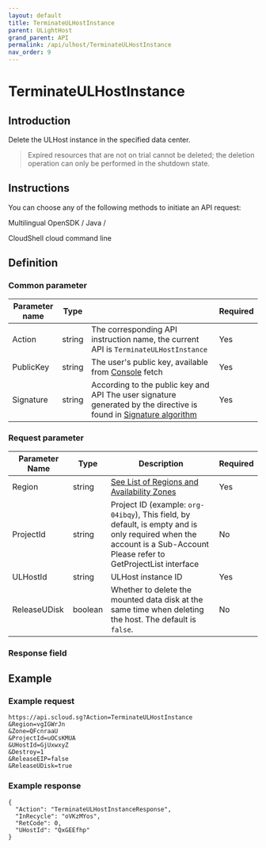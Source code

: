 ```yaml
---
layout: default
title: TerminateULHostInstance
parent: ULightHost
grand_parent: API
permalink: /api/ulhost/TerminateULHostInstance
nav_order: 9
---
```

# TerminateULHostInstance
## Introduction
Delete the ULHost instance in the specified data center.

> Expired resources that are not on trial cannot be deleted; the deletion operation can only be performed in the shutdown state.

## Instructions
You can choose any of the following methods to initiate an API request:

Multilingual OpenSDK / Java /

CloudShell cloud command line

## Definition
### Common parameter

| Parameter name | Type |  | Required |
| --- | --- | --- | --- |
| Action | string | The corresponding API instruction name, the current API is `TerminateULHostInstance` | Yes |
| PublicKey | string | The user's public key, available from [Console](https://console.scloud.sg/uaccount/api_manage) fetch | Yes |
| Signature | string | According to the public key and API The user signature generated by the directive is found in [Signature algorithm](https://docs.scloud.sg/api/common/signature-algorithm) | Yes |

### Request parameter

| Parameter Name | Type | Description | Required
| -- | -- | -- | -- |
| Region | string | [See List of Regions and Availability Zones](https://docs.scloud.sg/api/common/region-and-zone) | Yes |
| ProjectId |  string | Project ID (example: `org-04ibqy`), This field, by default, is empty and is only required when the account is a Sub-Account Please refer to GetProjectList interface |  No |
| ULHostId | string | ULHost instance ID | Yes |
| ReleaseUDisk | boolean | Whether to delete the mounted data disk at the same time when deleting the host. The default is `false`. | No |

### Response field 


## Example
### Example request
```
https://api.scloud.sg?Action=TerminateULHostInstance
&Region=vgIGWrJn
&Zone=QFcnraaU
&ProjectId=uOCsKMUA
&UHostId=GjUxwxyZ
&Destroy=1
&ReleaseEIP=false
&ReleaseUDisk=true
```
### Example response
```
{
  "Action": "TerminateULHostInstanceResponse",
  "InRecycle": "oVKzMYos",
  "RetCode": 0,
  "UHostId": "QxGEEfhp"
}
```